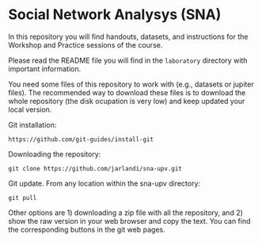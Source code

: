 # Social Network Analysys (SNA)

In this repository you will find handouts, datasets, and instructions for the Workshop and Practice sessions of the course.

Please read the README file you will find in the `laboratory` directory with important information. 

You need some files of this repository to work with (e.g., datasets or jupiter files). The recommended way to download these files is to download the whole repository (the disk ocupation is very low) and keep updated your local version.

Git installation:

`https://github.com/git-guides/install-git`

Downloading the repository:

`git clone https://github.com/jarlandi/sna-upv.git`

Git update. From any location within the sna-upv directory:

`git pull`

Other options are 1) downloading a zip file with all the repository, and 2) show the raw version in your web browser and copy the text. You can find the corresponding buttons in the git web pages. 
